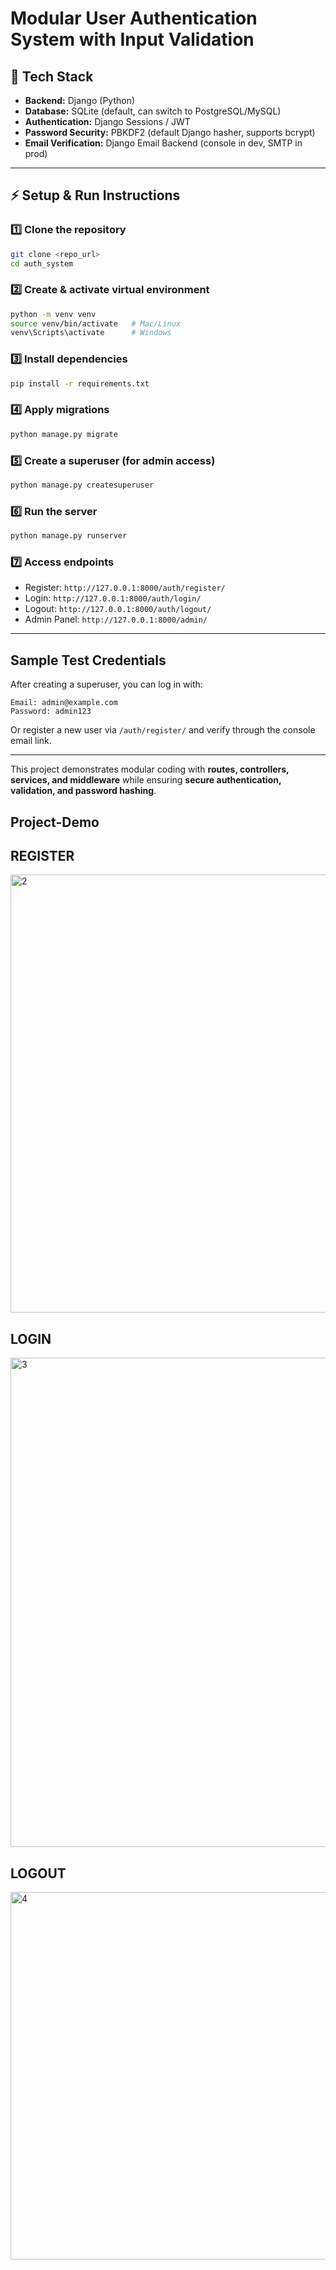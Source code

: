 #  Modular User Authentication System with Input Validation

## 📌 Tech Stack
- **Backend:** Django (Python)  
- **Database:** SQLite (default, can switch to PostgreSQL/MySQL)  
- **Authentication:** Django Sessions / JWT  
- **Password Security:** PBKDF2 (default Django hasher, supports bcrypt)  
- **Email Verification:** Django Email Backend (console in dev, SMTP in prod)  

---

## ⚡ Setup & Run Instructions

### 1️⃣ Clone the repository
```bash
git clone <repo_url>
cd auth_system
```

### 2️⃣ Create & activate virtual environment
```bash
python -m venv venv
source venv/bin/activate   # Mac/Linux
venv\Scripts\activate      # Windows
```

### 3️⃣ Install dependencies
```bash
pip install -r requirements.txt
```

### 4️⃣ Apply migrations
```bash
python manage.py migrate
```

### 5️⃣ Create a superuser (for admin access)
```bash
python manage.py createsuperuser
```

### 6️⃣ Run the server
```bash
python manage.py runserver
```

### 7️⃣ Access endpoints
- Register: `http://127.0.0.1:8000/auth/register/`  
- Login: `http://127.0.0.1:8000/auth/login/`  
- Logout: `http://127.0.0.1:8000/auth/logout/`  
- Admin Panel: `http://127.0.0.1:8000/admin/`  

---

##  Sample Test Credentials
After creating a superuser, you can log in with:  

```
Email: admin@example.com
Password: admin123
```

Or register a new user via `/auth/register/` and verify through the console email link.  

---

This project demonstrates modular coding with **routes, controllers, services, and middleware** while ensuring **secure authentication, validation, and password hashing**.  


## Project-Demo

## REGISTER ##
<img width="1386" height="701" alt="2" src="https://github.com/user-attachments/assets/5fec6756-8e42-4dae-9a64-c61898b4d168" />

## LOGIN ##
<img width="1393" height="783" alt="3" src="https://github.com/user-attachments/assets/d80ac950-0920-4ba2-b136-d5d1a5eb9427" />

## LOGOUT ##
<img width="1379" height="588" alt="4" src="https://github.com/user-attachments/assets/e8db0f63-7447-4844-b9fe-9c9ea0c19ab9" />

